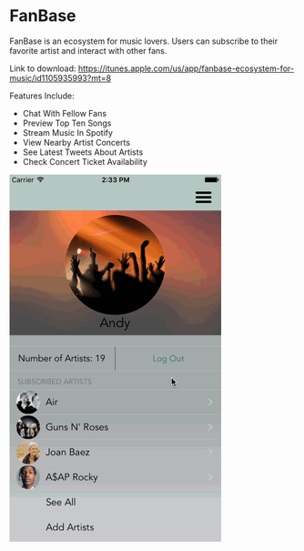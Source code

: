 
# FanBase 
FanBase is an ecosystem for music lovers. 
Users can subscribe to their favorite artist and interact with other fans. 

Link to download: https://itunes.apple.com/us/app/fanbase-ecosystem-for-music/id1105935993?mt=8


Features Include:

+ Chat With Fellow Fans
+ Preview Top Ten Songs  
+ Stream Music In Spotify
+ View Nearby Artist Concerts
+ See Latest Tweets About Artists
+ Check Concert Ticket Availability

![alt tag](FanBaseGIF.gif)
